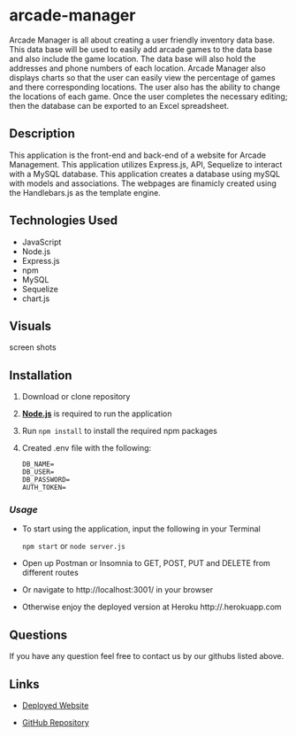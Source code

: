 
# arcade-manager
Arcade Manager is all about creating a user friendly inventory data base. This data base will be used to easily add arcade games to the data base and also include the game location. The data base will also hold the addresses and phone numbers of each location. 
Arcade Manager also displays charts so that the user can easily view the percentage of games and there corresponding locations. The user also has the ability to change the locations of each game. Once the user completes the necessary editing; then the database can be exported to an Excel spreadsheet.

## Description

This application is the front-end and back-end of a website for Arcade Management.
This application utilizes Express.js, API, Sequelize to interact with a MySQL database.
This application creates a database using mySQL with models and associations.
The webpages are finamicly created using the Handlebars.js as the template engine.


## Technologies Used
- JavaScript
- Node.js
- Express.js
- npm
- MySQL
- Sequelize
- chart.js


## Visuals

screen shots


## Installation

1.  Download or clone repository
2.  [**Node.js**](https://nodejs.org/en/about/) is required to run the application
3.  Run `npm install` to install the required npm packages
4.  Created .env file with the following:

        DB_NAME=
        DB_USER=
        DB_PASSWORD=
        AUTH_TOKEN=

### _Usage_

- To start using the application, input the following in your Terminal

  `npm start` or `node server.js`

- Open up Postman or Insomnia to GET, POST, PUT and DELETE from different routes

- Or navigate to http://localhost:3001/ in your browser

- Otherwise enjoy the deployed version at Heroku http://.herokuapp.com

## Questions

If you have any question feel free to contact us by our githubs listed above.


## Links
- [Deployed Website](https://shielded-castle-36904-4282f0c6c1a9.herokuapp.com/login)

- [GitHub Repository]()

